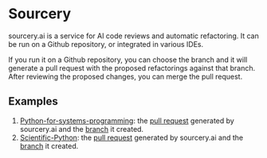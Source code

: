 # Sourcery

sourcery.ai is a service for AI code reviews and automatic refactoring.  It
can be run on a Github repository, or integrated in various IDEs.

If you run it on a Github repository, you can choose the branch and it will
generate a pull request with the proposed refactorings against that branch.
After reviewing the proposed changes, you can merge the pull request.


## Examples

1. [Python-for-systems-programming](https://github.com/gjbex/Python-for-systems-programming):
   the [pull request](https://github.com/gjbex/Python-for-systems-programming/pull/12)
   generated by sourcery.ai and the [branch](https://github.com/gjbex/Python-for-systems-programming/tree/sourcery/development)
   it created.
1. [Scientific-Python](https://github.com/gjbex/Scientific-Python):
   the [pull request](https://github.com/gjbex/Scientific-Python/pull/19) generated by sourcery.ai and the
   [branch](https://github.com/gjbex/Scientific-Python/tree/sourcery/master) it created.
